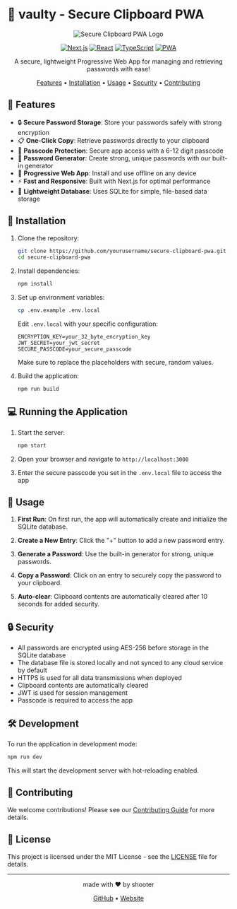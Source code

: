 # 🔐 vaulty - Secure Clipboard PWA

<div align="center">

![Secure Clipboard PWA Logo](https://via.placeholder.com/150)

[![Next.js](https://img.shields.io/badge/Next.js-000000?style=for-the-badge&logo=next.js&logoColor=white)](https://nextjs.org/)
[![React](https://img.shields.io/badge/React-61DAFB?style=for-the-badge&logo=react&logoColor=black)](https://reactjs.org/)
[![TypeScript](https://img.shields.io/badge/TypeScript-3178C6?style=for-the-badge&logo=typescript&logoColor=white)](https://www.typescriptlang.org/)
[![PWA](https://img.shields.io/badge/PWA-5A0FC8?style=for-the-badge&logo=pwa&logoColor=white)](https://web.dev/progressive-web-apps/)

A secure, lightweight Progressive Web App for managing and retrieving passwords with ease!

[Features](#-features) • [Installation](#-installation) • [Usage](#-usage) • [Security](#-security) • [Contributing](#-contributing)

</div>

## 🌟 Features

- 🔒 **Secure Password Storage**: Store your passwords safely with strong encryption
- 📋 **One-Click Copy**: Retrieve passwords directly to your clipboard
- 🔢 **Passcode Protection**: Secure app access with a 6-12 digit passcode
- 🎲 **Password Generator**: Create strong, unique passwords with our built-in generator
- 🚀 **Progressive Web App**: Install and use offline on any device
- ⚡ **Fast and Responsive**: Built with Next.js for optimal performance
- 💾 **Lightweight Database**: Uses SQLite for simple, file-based data storage

## 🚀 Installation

1. Clone the repository:
   ```bash
   git clone https://github.com/yourusername/secure-clipboard-pwa.git
   cd secure-clipboard-pwa
   ```

2. Install dependencies:
   ```bash
   npm install
   ```

3. Set up environment variables:
   ```bash
   cp .env.example .env.local
   ```
   Edit `.env.local` with your specific configuration:
   ```
   ENCRYPTION_KEY=your_32_byte_encryption_key
   JWT_SECRET=your_jwt_secret
   SECURE_PASSCODE=your_secure_passcode
   ```
   Make sure to replace the placeholders with secure, random values.

4. Build the application:
   ```bash
   npm run build
   ```

## 💻 Running the Application

1. Start the server:
   ```bash
   npm start
   ```

2. Open your browser and navigate to `http://localhost:3000`

3. Enter the secure passcode you set in the `.env.local` file to access the app

## 📖 Usage

1. **First Run**: On first run, the app will automatically create and initialize the SQLite database.

2. **Create a New Entry**: Click the "+" button to add a new password entry.

3. **Generate a Password**: Use the built-in generator for strong, unique passwords.

4. **Copy a Password**: Click on an entry to securely copy the password to your clipboard.

5. **Auto-clear**: Clipboard contents are automatically cleared after 10 seconds for added security.

## 🔒 Security

- All passwords are encrypted using AES-256 before storage in the SQLite database
- The database file is stored locally and not synced to any cloud service by default
- HTTPS is used for all data transmissions when deployed
- Clipboard contents are automatically cleared
- JWT is used for session management
- Passcode is required to access the app

## 🛠️ Development

To run the application in development mode:

```bash
npm run dev
```

This will start the development server with hot-reloading enabled.

## 🤝 Contributing

We welcome contributions! Please see our [Contributing Guide](CONTRIBUTING.md) for more details.

## 📄 License

This project is licensed under the MIT License - see the [LICENSE](LICENSE) file for details.

---

<div align="center">
made with ❤️ by shooter

[GitHub](https://github.com/yourusername) • [Website](https://yourwebsite.com)
</div>